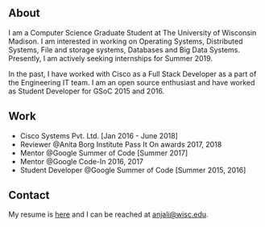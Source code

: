 ## About

I am a Computer Science Graduate Student at The University of Wisconsin Madison. I am interested in working on Operating Systems, Distributed Systems, File and storage systems, Databases and Big Data Systems. Presently, I am actively seeking internships for Summer 2019.

In the past, I have worked with Cisco as a Full Stack Developer as a part of the Engineering IT team. I am an open source enthusiast and have worked as Student Developer for GSoC 2015 and 2016.

## Work
- Cisco Systems Pvt. Ltd. [Jan 2016 - June 2018]
- Reviewer @Anita Borg Institute Pass It On awards 2017, 2018
- Mentor @Google Summer of Code [Summer 2017]
- Mentor @Google Code-In 2016, 2017
- Student Developer @Google Summer of Code [Summer 2015, 2016]

## Contact
My resume is [here](https://drive.google.com/file/d/1a2Z6ggm2lD5s2C-ZZVcitRAfMt4q_RUE/view?usp=sharing) and I can be reached at <anjali@wisc.edu>.
